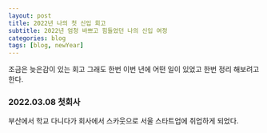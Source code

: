 ```yaml
---
layout: post
title: 2022년 나의 첫 신입 회고 
subtitle: 2022년 엄청 바쁘고 힘들었던 나의 신입 여정 
categories: blog
tags: [blog, newYear]
---
```


조금은 늦은감이 있는 회고
그래도 한번 이번 년에 어떤 일이 있었고 한번 정리 해보려고한다.

### 2022.03.08 첫회사
부산에서 학교 다니다가 회사에서 스카웃으로 서울 스타트업에 취업하게 되었다. 